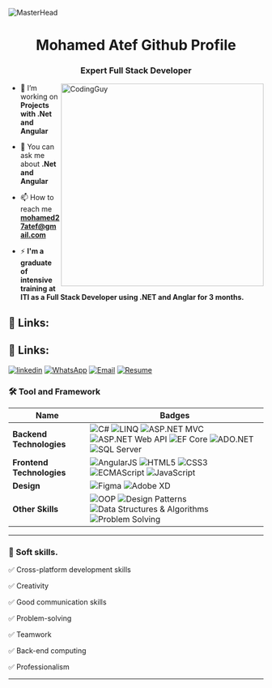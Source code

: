 
 ![MasterHead](https://blog.bit.ai/wp-content/uploads/2018/09/How-to-Embed-GitHub-Gists-in-Your-Documents-Blog-Banner.png)
<h1 align="center">Mohamed Atef Github Profile</h1>
<h3 align="center">Expert Full Stack Developer</h3>
<img align= "right" alt="CodingGuy" width="400" src="https://cdn.dribbble.com/users/1162077/screenshots/3848914/media/320984a9ca58b3c73274c9259ecf6de8.gif">


- 🔭 I’m working on **Projects with .Net and Angular**

- 💬 You can ask me about **.Net and Angular**

- 📫 How to reach me **mohamed27atef@gmail.com**

- ⚡ **I'm a graduate of intensive training at ITI as a Full Stack Developer using .NET and Anglar for 3 months.**
 
 ## 🔗 Links:
## 🔗 Links:
[![linkedin](https://img.shields.io/badge/linkedin-0A66C2?style=for-the-badge&logo=linkedin&logoColor=white)](https://www.linkedin.com/in/mohamed27atef/)
[![WhatsApp](https://img.shields.io/badge/WhatsApp-25D366?style=for-the-badge&logo=whatsapp&logoColor=white)](tel:+201000538301)
[![Email](https://img.shields.io/badge/email-1DA1F2?style=for-the-badge&logo=gmail&logoColor=white)](mailto:mohamed27atef@gmail.com)
[![Resume](https://img.shields.io/badge/Resume-1DA1F2?style=for-the-badge&logo=pdf&logoColor=white)](https://raw.githubusercontent.com/Mohamed27Atef/Mohamed27Atef/main/Mohamed%20Atef%20Mohamed.pdf)


### 🛠 Tool and Framework

Name | Badges
--- | --- 
**Backend Technologies**  | ![C#](https://img.shields.io/badge/C%23-239120?style=for-the-badge&logo=c-sharp&logoColor=white) ![LINQ](https://img.shields.io/badge/LINQ-800080?style=for-the-badge&logo=linq&logoColor=white) ![ASP.NET MVC](https://img.shields.io/badge/ASP.NET_MVC-5C2D91?style=for-the-badge&logo=.net&logoColor=white) ![ASP.NET Web API](https://img.shields.io/badge/ASP.NET-5C2D91?style=for-the-badge&logo=.net&logoColor=white) ![EF Core](https://img.shields.io/badge/EF_Core-5C2D91?style=for-the-badge&logo=.net&logoColor=white) ![ADO.NET](https://img.shields.io/badge/ADO.NET-5C2D91?style=for-the-badge&logo=.net&logoColor=white) ![SQL Server](https://img.shields.io/badge/SQL_Server-CC2927?style=for-the-badge&logo=microsoft-sql-server&logoColor=white)
**Frontend Technologies**  | ![AngularJS](https://img.shields.io/badge/AngularJS-E23237?style=for-the-badge&logo=angularjs&logoColor=white) ![HTML5](https://img.shields.io/badge/HTML5-E34F26?style=for-the-badge&logo=html5&logoColor=white) ![CSS3](https://img.shields.io/badge/CSS3-1572B6?style=for-the-badge&logo=css3&logoColor=white) ![ECMAScript](https://img.shields.io/badge/ECMAScript-F7DF1E?style=for-the-badge&logo=javascript&logoColor=black) ![JavaScript](https://img.shields.io/badge/JavaScript-F7DF1E?style=for-the-badge&logo=javascript&logoColor=black)
**Design**  |  ![Figma](https://img.shields.io/badge/figma-%23F24E1E.svg?style=for-the-badge&logo=figma&logoColor=white) ![Adobe XD](https://img.shields.io/badge/Adobe%20XD-470137?style=for-the-badge&logo=Adobe%20XD&logoColor=#FF61F6)
**Other Skills** | ![OOP](https://img.shields.io/badge/OOP-555555?style=for-the-badge) ![Design Patterns](https://img.shields.io/badge/Design_Patterns-555555?style=for-the-badge) ![Data Structures & Algorithms](https://img.shields.io/badge/Data_Structures_Algorithms-555555?style=for-the-badge) ![Problem Solving](https://img.shields.io/badge/Problem_Solving-555555?style=for-the-badge)
</p> 

<hr>

### 👔 Soft skills.

✅ Cross-platform development skills

✅ Creativity

✅ Good communication skills

✅ Problem-solving

✅ Teamwork

✅ Back-end computing

✅ Professionalism 

<hr>

<!--## ❤ Views and Followers.

<a href="https://github.com/Tolulope05/github-profile-views-counter">
    <img src="https://komarev.com/ghpvc/?username=Mohamed27Atef">
</a>
<a href="https://github.com/Mohamed27Atef?tab=followers"><img src="https://img.shields.io/github/followers/Mohamed27Atef?label=Followers&style=social" alt="GitHub Badge"></a>


 <br>
 
 ## Stats.
 <p><img align="center" src="https://github-readme-stats.vercel.app/api/top-langs/?username=Mohamed27Atef&layout=compact&theme=dark&hide_border=false" /></p>
<p>&nbsp;<img align="center" src="https://github-readme-stats.vercel.app/api?username=Mohamed27Atef&show_icons=true&locale=en&theme=onedark" alt="Mohamed27Atef" /></p>

<p><img align="center" src="https://github-readme-streak-stats.herokuapp.com/?user=Mohamed27Atef&theme=dark" alt="Mohamed27Atef" /></p>
<br/>
 <b>Note:</b> The top languages shown here is just a measure of what I have posted here on GitHub and not my actual skill level, Thank you.-->



<br/>
